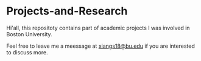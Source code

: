 # Projects-and-Research

Hi'all, this repositoty contains part of academic projects I was involved in Boston University. 

Feel free to leave me a meessage at xiangs18@bu.edu if you are interested to discuss more. 
